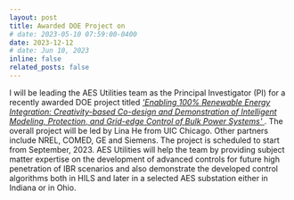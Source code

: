 ```yaml
---
layout: post
title: Awarded DOE Project on 
# date: 2023-05-10 07:59:00-0400
date: 2023-12-12 
# date: Jun 10, 2023
inline: false
related_posts: false
---
```


<!-- A simple inline announcement with Markdown emoji! :sparkles: :smile: -->
I will be leading the AES Utilities team as the Principal Investigator (PI) for a recently awarded DOE project titled <a href="https://www.energy.gov/eere/solar/solar-and-wind-grid-services-and-reliability-demonstration-funding-program"><i>'Enabling 100% Renewable Energy Integration: Creativity-based Co-design and Demonstration of Intelligent Modeling, Protection, and Grid-edge Control of Bulk Power Systems'</i> </a>. The overall project will be led by Lina He from UIC Chicago. Other partners include NREL, COMED, GE and Siemens. The project is scheduled to start from September, 2023. AES Utilities will help the team by providing subject matter expertise on the development of advanced controls for future high penetration of IBR scenarios and also demonstrate the developed control algorithms both in HILS and later in a selected AES substation either in Indiana or in Ohio.